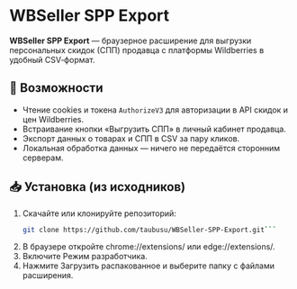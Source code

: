 # WBSeller SPP Export

**WBSeller SPP Export** — браузерное расширение для выгрузки персональных скидок (СПП) продавца с платформы Wildberries в удобный CSV‑формат.

## 🚀 Возможности
- Чтение cookies и токена `AuthorizeV3` для авторизации в API скидок и цен Wildberries.
- Встраивание кнопки «Выгрузить СПП» в личный кабинет продавца.
- Экспорт данных о товарах и СПП в CSV за пару кликов.
- Локальная обработка данных — ничего не передаётся сторонним серверам.

## 📥 Установка (из исходников)
1. Скачайте или клонируйте репозиторий:
   ```bash
   git clone https://github.com/taubusu/WBSeller-SPP-Export.git```
2. В браузере откройте chrome://extensions/ или edge://extensions/.
3. Включите Режим разработчика.
4. Нажмите Загрузить распакованное и выберите папку с файлами расширения.
